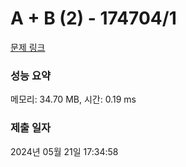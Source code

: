 # A + B (2) - 174704/1 

[문제 링크](https://level.goorm.io/exam/174704/a-b-2/quiz/1) 

### 성능 요약

메모리: 34.70 MB, 시간: 0.19 ms

### 제출 일자

2024년 05월 21일 17:34:58

